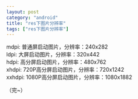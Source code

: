 ```yaml
---
layout: post
category: "android"
title: "res下图片分辨率"
tags: ["res下图片分辨率"]
---
```

mdpi: 普通屏启动图片，分辨率：240x282 <br/>
ldpi: 大屏启动图片，分辨率：320x442 <br/>
hdpi: 高分屏启动图片，分辨率：480x762 <br/>
xhdpi: 720P高分屏启动图片，分辨率：720x1242 <br/>
xxhdpi: 1080P高分屏启动图片，分辨率：1080x1882 <br/>


（完~）
